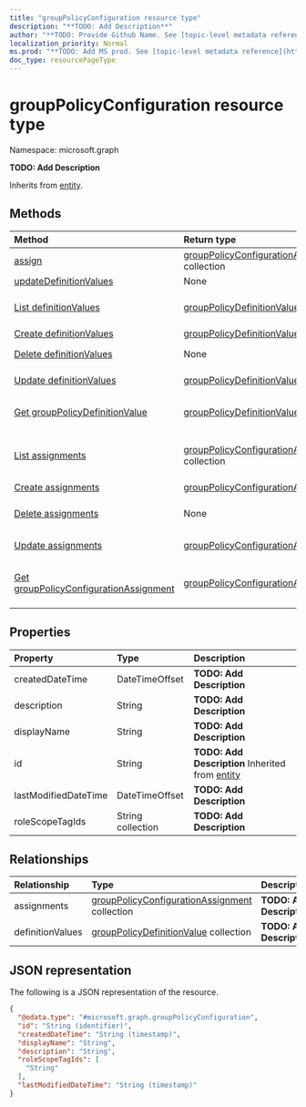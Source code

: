 ```yaml
---
title: "groupPolicyConfiguration resource type"
description: "**TODO: Add Description**"
author: "**TODO: Provide Github Name. See [topic-level metadata reference](https://msgo.azurewebsites.net/add/document/guidelines/metadata.html#topic-level-metadata)**"
localization_priority: Normal
ms.prod: "**TODO: Add MS prod. See [topic-level metadata reference](https://msgo.azurewebsites.net/add/document/guidelines/metadata.html#topic-level-metadata)**"
doc_type: resourcePageType
---
```


# groupPolicyConfiguration resource type


Namespace: microsoft.graph

**TODO: Add Description**


Inherits from [entity](../resources/entity.md).

## Methods
|Method|Return type|Description|
|:---|:---|:---|
|[assign](../api/grouppolicyconfiguration-assign.md)|[groupPolicyConfigurationAssignment](../resources/grouppolicyconfigurationassignment.md) collection|**TODO: Add Description**|
|[updateDefinitionValues](../api/grouppolicyconfiguration-updatedefinitionvalues.md)|None|**TODO: Add Description**|
|[List definitionValues](../api/grouppolicyconfiguration-list-definitionvalues.md)|[groupPolicyDefinitionValue](../resources/grouppolicydefinitionvalue.md) collection|Get the groupPolicyDefinitionValues from the definitionValues navigation property.|
|[Create definitionValues](../api/grouppolicyconfiguration-post-definitionvalues.md)|[groupPolicyDefinitionValue](../resources/grouppolicydefinitionvalue.md)|Create a new definitionValues object.|
|[Delete definitionValues](../api/grouppolicyconfiguration-delete-definitionvalues.md)|None|Delete a [groupPolicyDefinitionValue](../resources/grouppolicydefinitionvalue.md) object.|
|[Update definitionValues](../api/grouppolicyconfiguration-update-definitionvalues.md)|[groupPolicyDefinitionValue](../resources/grouppolicydefinitionvalue.md)|Update the properties of a definitionValues object.|
|[Get groupPolicyDefinitionValue](../api/grouppolicydefinitionvalue-get.md)|[groupPolicyDefinitionValue](../resources/grouppolicydefinitionvalue.md)|Read the properties and relationships of a [groupPolicyDefinitionValue](../resources/grouppolicydefinitionvalue.md) object.|
|[List assignments](../api/grouppolicyconfiguration-list-assignments.md)|[groupPolicyConfigurationAssignment](../resources/grouppolicyconfigurationassignment.md) collection|Get the groupPolicyConfigurationAssignments from the assignments navigation property.|
|[Create assignments](../api/grouppolicyconfiguration-post-assignments.md)|[groupPolicyConfigurationAssignment](../resources/grouppolicyconfigurationassignment.md)|Create a new assignments object.|
|[Delete assignments](../api/grouppolicyconfiguration-delete-assignments.md)|None|Delete an [groupPolicyConfigurationAssignment](../resources/grouppolicyconfigurationassignment.md) object.|
|[Update assignments](../api/grouppolicyconfiguration-update-assignments.md)|[groupPolicyConfigurationAssignment](../resources/grouppolicyconfigurationassignment.md)|Update the properties of an assignments object.|
|[Get groupPolicyConfigurationAssignment](../api/grouppolicyconfigurationassignment-get.md)|[groupPolicyConfigurationAssignment](../resources/grouppolicyconfigurationassignment.md)|Read the properties and relationships of a [groupPolicyConfigurationAssignment](../resources/grouppolicyconfigurationassignment.md) object.|

## Properties
|Property|Type|Description|
|:---|:---|:---|
|createdDateTime|DateTimeOffset|**TODO: Add Description**|
|description|String|**TODO: Add Description**|
|displayName|String|**TODO: Add Description**|
|id|String|**TODO: Add Description** Inherited from [entity](../resources/entity.md)|
|lastModifiedDateTime|DateTimeOffset|**TODO: Add Description**|
|roleScopeTagIds|String collection|**TODO: Add Description**|

## Relationships
|Relationship|Type|Description|
|:---|:---|:---|
|assignments|[groupPolicyConfigurationAssignment](../resources/grouppolicyconfigurationassignment.md) collection|**TODO: Add Description**|
|definitionValues|[groupPolicyDefinitionValue](../resources/grouppolicydefinitionvalue.md) collection|**TODO: Add Description**|

## JSON representation
The following is a JSON representation of the resource.
<!-- {
  "blockType": "resource",
  "keyProperty": "id",
  "@odata.type": "microsoft.graph.groupPolicyConfiguration",
  "baseType": "microsoft.graph.entity",
  "openType": false
}
-->
``` json
{
  "@odata.type": "#microsoft.graph.groupPolicyConfiguration",
  "id": "String (identifier)",
  "createdDateTime": "String (timestamp)",
  "displayName": "String",
  "description": "String",
  "roleScopeTagIds": [
    "String"
  ],
  "lastModifiedDateTime": "String (timestamp)"
}
```


